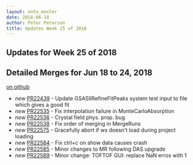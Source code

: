 ```yaml
---
layout: onto_master
date: 2018-06-18
author: Peter Peterson
title: Updates Week 25 of 2018
---
```

Updates for Week 25 of 2018
---------------------------

Detailed Merges for Jun 18 to 24, 2018
--------------------------------------
[on github](https://github.com/mantidproject/mantid/pulls?q=is%3Apr+merged%3A2018-06-19..2018-06-24)

* *new* [PR22439](https://github.com/mantidproject/mantid/pull/22439) - Update GSASIIRefineFitPeaks system test input to file which gives a good fit
* *new* [PR22535](https://github.com/mantidproject/mantid/pull/22535) - Fix interpolation failure in MonteCarloAbsorption
* *new* [PR22536](https://github.com/mantidproject/mantid/pull/22536) - Crystal field phys. prop. bug
* *new* [PR22538](https://github.com/mantidproject/mantid/pull/22538) - Fix order of merging in MergeRuns
* *new* [PR22575](https://github.com/mantidproject/mantid/pull/22575) - Gracefully abort if ws doesn't load during project loading
* *new* [PR22584](https://github.com/mantidproject/mantid/pull/22584) - Fix ctrl+c on show data causes crash
* *new* [PR22585](https://github.com/mantidproject/mantid/pull/22585) - Minor changes to MR following DAS upgrade
* *new* [PR22589](https://github.com/mantidproject/mantid/pull/22589) - Minor change: TOFTOF GUI: replace NaN erros with 1

